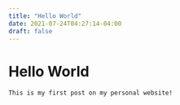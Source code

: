 ```yaml
---
title: "Hello World"
date: 2021-07-24T04:27:14-04:00
draft: false
---
```

# Hello World

```
This is my first post on my personal website!
```